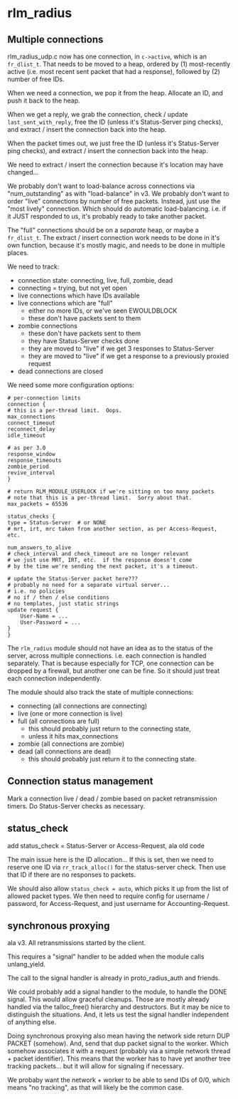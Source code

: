 # rlm_radius

## Multiple connections

rlm_radius_udp.c now has one connection, in `c->active`, which is an
`fr_dlist_t`.  That needs to be moved to a heap, ordered by (1)
most-recently active (i.e. most recent sent packet that had a
response), followed by (2) number of free IDs.

When we need a connection, we pop it from the heap.  Allocate an ID,
and push it back to the heap.

When we get a reply, we grab the connection, check / update
`last_sent_with_reply`, free the ID (unless it's Status-Server ping
checks), and extract / insert the connection back into the heap.

When the packet times out, we just free the ID (unless it's
Status-Server ping checks), and extract / insert the connection back
into the heap.

We need to extract / insert the connection because it's location may have changed...

We probably don't want to load-balance across connections via
"num_outstanding" as with "load-balance" in v3.  We probably don't
want to order "live" connections by number of free packets.  Instead,
just use the "most lively" connection.  Which should do automatic
load-balancing.  i.e. if it JUST responded to us, it's probably ready
to take another packet.

The "full" connections should be on a *separate* heap, or maybe a
`fr_dlist_t`.  The extract / insert connection work needs to be done
in it's own function, because it's mostly magic, and needs to be done
in multiple places.

We need to track:

* connection state: connecting, live, full, zombie, dead
* connecting = trying, but not yet open
* live connections which have IDs available
* live connections which are "full"
  * either no more IDs, or we've seen EWOULDBLOCK
  * these don't have packets sent to them
* zombie connections
  * these don't have packets sent to them
  * they have Status-Server checks done
  * they are moved to "live" if we get 3 responses to Status-Server
  * they are moved to "live" if we get a response to a previously proxied request
* dead connections are closed

We need some more configuration options:

    # per-connection limits
    connection {
	# this is a per-thread limit.  Oops.
	max_connections
	connect_timeout
	reconnect_delay
	idle_timeout

	# as per 3.0
	response_window
	response_timeouts
	zombie_period
	revive_interval
    }
    
    # return RLM_MODULE_USERLOCK if we're sitting on too many packets
    # note that this is a per-thread limit.  Sorry about that.
    max_packets = 65536
    
    status_checks {
	type = Status-Server  # or NONE
	# mrt, irt, mrc taken from another section, as per Access-Request, etc.
	
	num_answers_to_alive
	# check_interval and check_timeout are no longer relevant
	# we just use MRT, IRT, etc.  if the response doesn't come
	# by the time we're sending the next packet, it's a timeout.
	
	# update the Status-Server packet here???
	# probably no need for a separate virtual server...
	# i.e. no policies
	# no if / then / else conditions
	# no templates, just static strings
	update request {
		User-Name = ...
		User-Password = ...
	}
    }

The `rlm_radius` module should not have an idea as to the status of
the server, across multiple connections.  i.e. each connection is
handled separately.  That is because especially for TCP, one
connection can be dropped by a firewall, but another one can be fine.
So it should just treat each connection independently.

The module should also track the state of multiple connections:

* connecting (all connections are connecting)
* live (one or more connection is live)
* full (all connections are full)
  * this should probably just return to the connecting state,
  * unless it hits max_connections
* zombie (all connections are zombie)
* dead (all connections are dead)
  * this should probably just return it to the connecting state.

## Connection status management

Mark a connection live / dead / zombie based on packet retransmission
timers.  Do Status-Server checks as necessary.

## status_check

add status_check = Status-Server or Access-Request, ala old code

The main issue here is the ID allocation... If this is set, then we
need to reserve one ID via `rr_track_alloc()` for the status-server
check.  Then use that ID if there are no responses to packets.

We should also allow `status_check = auto`, which picks it up from the
list of allowed packet types.  We then need to require config for
username / password, for Access-Request, and just username for
Accounting-Request.

## synchronous proxying

ala v3.  All retransmissions started by the client.

This requires a "signal" handler to be added when the module calls unlang_yield.

The call to the signal handler is already in proto_radius_auth and friends.

We could probably add a signal handler to the module, to handle the
DONE signal.  This would allow graceful cleanups.  Those are mostly
already handled via the talloc_free() hierarchy and destructors. But
it may be nice to distinguish the situations.  And, it lets us test
the signal handler independent of anything else.

Doing synchronous proxying also mean having the network side return
DUP PACKET (somehow).  And, send that dup packet signal to the worker.
Which somehow associates it with a request (probably via a simple
network thread + packet identifier).  This means that the worker has
to have yet another tree tracking packets... but it will allow for
signaling if necessary.

We probaby want the network + worker to be able to send IDs of 0/0,
which means "no tracking", as that will likely be the common case.
